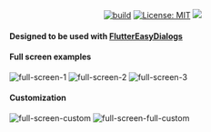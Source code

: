 <p align="center"></a>
<a href="https://github.com/feduke-nukem/flutter_easy_dialogs/actions"><img src="https://github.com/feduke-nukem/flutter_easy_dialogs/workflows/full_screen_dialog_manager/badge.svg" alt="build"></a>
<a href="https://github.com/feduke-nukem/flutter_easy_dialogs/actions"></a>
<a href="https://opensource.org/licenses/MIT"><img src="https://img.shields.io/badge/license-MIT-purple.svg" alt="License: MIT"></a>
<a href="https://codecov.io/gh/feduke-nukem/flutter_easy_dialogs" > 
<img src="https://codecov.io/gh/feduke-nukem/flutter_easy_dialogs/branch/master/graph/badge.svg?token=3CVX3JGPT4"/> 
</a>
</p>

#### Designed to be used with [FlutterEasyDialogs](https://pub.dev/packages/flutter_easy_dialogs)

#### Full screen examples

![full-screen-1](https://user-images.githubusercontent.com/72284940/227770949-599014fb-45b4-4081-b6e4-2defce0d73a0.gif)
![full-screen-2](https://user-images.githubusercontent.com/72284940/227770950-13bbaa09-5e2e-4524-aa86-2b1ffe1256d8.gif)
![full-screen-3](https://user-images.githubusercontent.com/72284940/227770952-1c0b4d15-b987-4fa1-9a1b-bb6f94b0565e.gif)


#### Customization

![full-screen-custom](https://user-images.githubusercontent.com/72284940/227770982-cf2e8efd-8395-440f-aeed-a1b6dd83b66a.gif)
![full-screen-full-custom](https://user-images.githubusercontent.com/72284940/227770993-39ad7bc1-4fa3-4056-b244-192be231d87a.gif)
